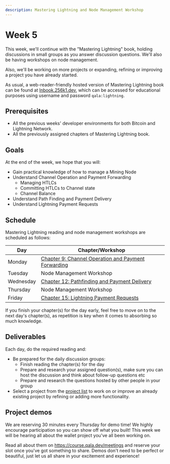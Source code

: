 ```yaml
---
description: Mastering Lightning and Node Management Workshop
---
```


# Week 5

This week, we'll continue with the "Mastering Lightning" book, holding discussions in small groups as you answer discussion questions. We'll also be having workshops on node management.

Also, we'll be working on more projects or expanding, refining or improving a project you have already started. 

As usual, a web-reader-friendly hosted version of Mastering Lightning book can be found at [lnbook.256k1.dev](https://lnbook.256k1.dev), which can be accessed for educational purposes using username and password `qala:lightning`.

## Prerequisites

* All the previous weeks' developer environments for both Bitcoin and Lightning Network.
* All the previously assigned chapters of Mastering Lightning book.

## Goals

At the end of the week, we hope that you will:

* Gain practical knowledge of how to manage a Mining Node
* Understand Channel Operation and Payment Forwarding
  * Managing HTLCs
  * Committing HTLCs to Channel state
  * Channel Balance
* Understand Path Finding and Payment Delivery
* Understand Lightning Payment Requests


## Schedule

Mastering Lightning reading and node management workshops are scheduled as follows:

| Day       | Chapter/Workshop                                                                                                                                                                                                                      |
| --------- | ----------------------------------------------------------------------------------------------------------------------------------------------------------------------------------------------------------------------------- |
| Monday    | [Chapter 9: Channel Operation and Payment Forwarding](https://github.com/lnbook/lnbook/blob/develop/09_channel_operation.asciidoc)                                                                  |
| Tuesday   | Node Management Workshop                                      |
| Wednesday | [Chapter 12: Pathfinding and Payment Delivery](https://github.com/lnbook/lnbook/blob/develop/12_path_finding.asciidoc)                                                                            |
| Thursday  | Node Management Workshop  |
| Friday    | [Chapter 15: Lightning Payment Requests](https://github.com/lnbook/lnbook/blob/develop/15_payment_requests.asciidoc)                                                                                        |

If you finish your chapter(s) for the day early, feel free to move on to the next day's chapter(s), as repetition is key when it comes to absorbing so much knowledge.

## Deliverables

Each day, do the required reading and:

* Be prepared for the daily discussion groups:
  * Finish reading the chapter(s) for the day
  * Prepare and research your assigned question(s), make sure you can host the discussion and think about follow-up questions etc
  * Prepare and research the questions hosted by other people in your group
* Select a project from the [project list](../projects.md) to work on or improve an already existing project by refining or adding more functionality.


## Project demos 

We are reserving 30 minutes every Thursday for demo time! We highly encourage participation so you can show off what you built!
This week we will be hearing all about the wallet project you've all been working on.

Read all about them on https://course.qala.dev/meetings and reserve your slot once you've got something to share.
Demos don't need to be perfect or beautiful, just let us all share in your excitement and experience!
